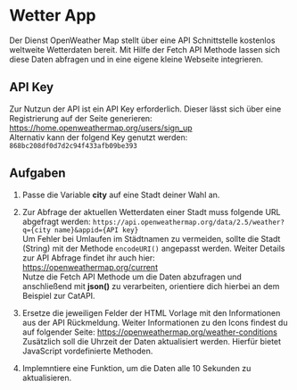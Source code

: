 # Wetter App

Der Dienst OpenWeather Map stellt über eine API Schnittstelle kostenlos weltweite Wetterdaten bereit.
Mit Hilfe der Fetch API Methode lassen sich diese Daten abfragen und in eine eigene kleine Webseite integrieren.

## API Key

Zur Nutzun der API ist ein API Key erforderlich. Dieser lässt sich über eine Registrierung auf der Seite generieren: https://home.openweathermap.org/users/sign_up   
Alternativ kann der folgend Key genutzt werden: `868bc208df0d7d2c94f433afb09be393`

## Aufgaben

1. Passe die Variable **city** auf eine Stadt deiner Wahl an.

2. Zur Abfrage der aktuellen Wetterdaten einer Stadt muss folgende URL abgefragt werden:
`https://api.openweathermap.org/data/2.5/weather?q={city name}&appid={API key}`   
Um Fehler bei Umlaufen im Städtnamen zu vermeiden, sollte die Stadt (String) mit der Methode `encodeURI()` angepasst werden.
Weiter Details zur API Abfrage findet ihr auch hier: https://openweathermap.org/current   
Nutze die Fetch API Methode um die Daten abzufragen und anschließend mit **json()** zu verarbeiten, orientiere dich hierbei an dem Beispiel zur CatAPI.

3. Ersetze die jeweiligen Felder der HTML Vorlage mit den Informationen aus der API Rückmeldung. Weiter Informationen zu den Icons findest du auf folgender Seite: https://openweathermap.org/weather-conditions   
Zusätzlich soll die Uhrzeit der Daten aktualisiert werden. Hierfür bietet JavaScript vordefinierte Methoden.

4. Implemntiere eine Funktion, um die Daten alle 10 Sekunden zu aktualisieren.